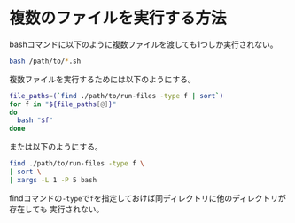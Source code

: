 # 複数のファイルを実行する方法

bashコマンドに以下のように複数ファイルを渡しても1つしか実行されない。  

```bash
bash /path/to/*.sh
```

複数ファイルを実行するためには以下のようにする。  

```bash
file_paths=(`find ./path/to/run-files -type f | sort`)
for f in "${file_paths[@]}"
do
  bash "$f"
done
```

または以下のようにする。  

```bash
find ./path/to/run-files -type f \
| sort \
| xargs -L 1 -P 5 bash
```

findコマンドの`-type`で`f`を指定しておけば同ディレクトリに他のディレクトリが存在しても
実行されない。  
